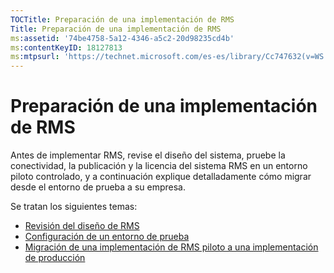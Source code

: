 ```yaml
---
TOCTitle: Preparación de una implementación de RMS
Title: Preparación de una implementación de RMS
ms:assetid: '74be4758-5a12-4346-a5c2-20d98235cd4b'
ms:contentKeyID: 18127813
ms:mtpsurl: 'https://technet.microsoft.com/es-es/library/Cc747632(v=WS.10)'
---
```


Preparación de una implementación de RMS
========================================

Antes de implementar RMS, revise el diseño del sistema, pruebe la conectividad, la publicación y la licencia del sistema RMS en un entorno piloto controlado, y a continuación explique detalladamente cómo migrar desde el entorno de prueba a su empresa.

Se tratan los siguientes temas:

-   [Revisión del diseño de RMS](https://technet.microsoft.com/0ed1dd67-8e07-47c9-9e2e-0104438bd19f)
-   [Configuración de un entorno de prueba](https://technet.microsoft.com/cdd96b05-49e2-4b6f-bfae-40b5c028ec66)
-   [Migración de una implementación de RMS piloto a una implementación de producción](https://technet.microsoft.com/ea151946-22fb-4cba-a3ef-fd7a4bf0d292)